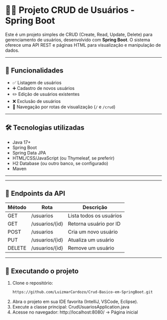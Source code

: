 # 🧑‍💼 Projeto CRUD de Usuários - Spring Boot

Este é um projeto simples de CRUD (Create, Read, Update, Delete) para gerenciamento de usuários, desenvolvido com **Spring Boot**. O sistema oferece uma API REST e páginas HTML para visualização e manipulação de dados.

---

## 🚀 Funcionalidades

- ✅ Listagem de usuários
- ➕ Cadastro de novos usuários
- ✏️ Edição de usuários existentes
- ❌ Exclusão de usuários
- 🧭 Navegação por rotas de visualização (`/` e `/crud`)

---

## 🛠️ Tecnologias utilizadas

- Java 17+
- Spring Boot
- Spring Data JPA
- HTML/CSS/JavaScript (ou Thymeleaf, se preferir)
- H2 Database (ou outro banco, se configurado)
- Maven

---

---

## 📌 Endpoints da API

| Método | Rota             | Descrição                  |
|--------|------------------|----------------------------|
| GET    | /usuarios        | Lista todos os usuários    |
| GET    | /usuarios/{id}   | Retorna usuário por ID     |
| POST   | /usuarios        | Cria um novo usuário       |
| PUT    | /usuarios/{id}   | Atualiza um usuário        |
| DELETE | /usuarios/{id}   | Remove um usuário          |

---
## 🧪 Executando o projeto

1. Clone o repositório:
   ```bash
   https://github.com/LuizmarCardozo/Crud-Basico-em-SpringBoot.git
   
2. Abra o projeto em sua IDE favorita (IntelliJ, VSCode, Eclipse).
3. Execute a classe principal:
  CrudUsuariosApplication.java
4. Acesse no navegador:
  http://localhost:8080/ → Página inicial

